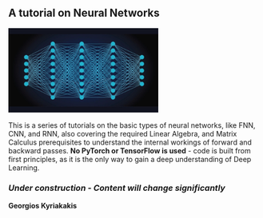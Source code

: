 ## A tutorial on Neural Networks

<img src="nn-image.jpg" width=300 />

This is a series of tutorials on the basic types of neural networks,
like FNN, CNN, and RNN, also covering the required Linear Algebra, and Matrix Calculus
prerequisites to understand the internal workings of forward and backward passes.
<b>No PyTorch or TensorFlow is used</b> - code is built from first principles, as it is the only
way to gain a deep understanding of Deep Learning.

### _Under construction - Content will change significantly_

__Georgios Kyriakakis__

